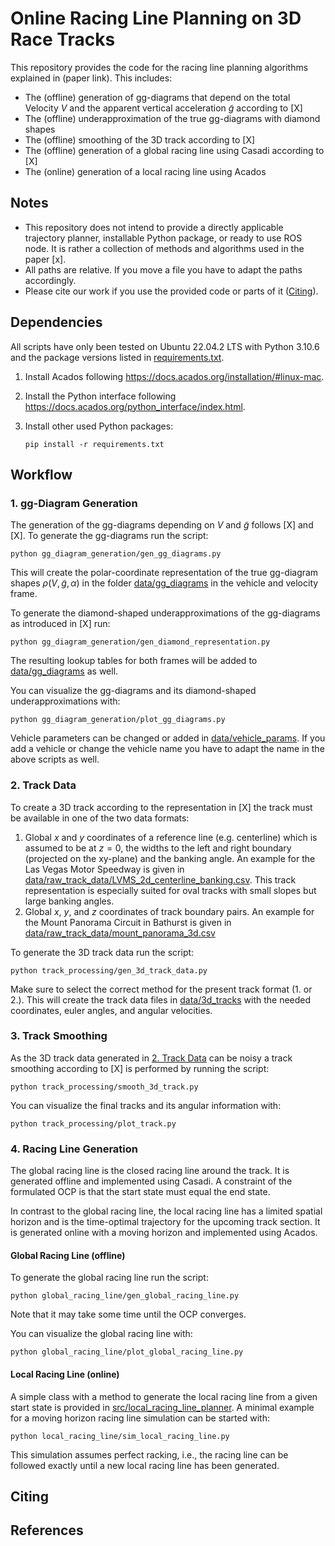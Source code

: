 # Online Racing Line Planning on 3D Race Tracks
This repository provides the code for the racing line planning algorithms explained in (paper link).
This includes: 

- The (offline) generation of gg-diagrams that depend on the total Velocity $V$ and the apparent vertical acceleration $\tilde{g}$ according to [X]
- The (offline) underapproximation of the true gg-diagrams with diamond shapes
- The (offline) smoothing of the 3D track according to [X]
- The (offline) generation of a global racing line using Casadi according to [X]
- The (online) generation of a local racing line using Acados

## Notes

- This repository does not intend to provide a directly applicable trajectory planner, installable Python package, or ready to use ROS node. It is rather a collection of methods and algorithms used in the paper [x].
- All paths are relative. If you move a file you have to adapt the paths accordingly.
- Please cite our work if you use the provided code or parts of it ([Citing](#citing)). 

## Dependencies
All scripts have only been tested on Ubuntu 22.04.2 LTS with Python 3.10.6 and the package versions listed in [requirements.txt](requirements.txt).

1. Install Acados following https://docs.acados.org/installation/#linux-mac.

2. Install the Python interface following https://docs.acados.org/python_interface/index.html.

3. Install other used Python packages:
    ```
    pip install -r requirements.txt
    ```

## Workflow

### 1. gg-Diagram Generation
The generation of the gg-diagrams depending on $V$ and $\tilde{g}$ follows [X] and [X]. To generate the gg-diagrams run the script:
 ```
 python gg_diagram_generation/gen_gg_diagrams.py
 ```
This will create the polar-coordinate representation of the true gg-diagram shapes $\rho(V, \tilde{g}, \alpha)$ in the folder [data/gg_diagrams](data/gg_diagrams) in the vehicle and velocity frame.

To generate the diamond-shaped underapproximations of the gg-diagrams as introduced in [X] run:
```
python gg_diagram_generation/gen_diamond_representation.py
```
The resulting lookup tables for both frames will be added to [data/gg_diagrams](data/gg_diagrams) as well.

You can visualize the gg-diagrams and its diamond-shaped underapproximations with:
```
python gg_diagram_generation/plot_gg_diagrams.py
```

Vehicle parameters can be changed or added in [data/vehicle_params](data/vehicle_params). If you add a vehicle or change the vehicle name you have to adapt the name in the above scripts as well.

### 2. Track Data
To create a 3D track according to the representation in [X] the track must be available in one of the two data formats:

1. Global $x$ and $y$ coordinates of a reference line (e.g. centerline) which is assumed to be at $z=0$, the widths to the left and right boundary (projected on the xy-plane) and the banking angle. An example for the Las Vegas Motor Speedway is given in [data/raw_track_data/LVMS_2d_centerline_banking.csv](data/raw_track_data/LVMS_2d_centerline_banking.csv). This track representation is especially suited for oval tracks with small slopes but large banking angles.
2. Global $x$, $y$, and $z$ coordinates of track boundary pairs. An example for the Mount Panorama Circuit in Bathurst is given in [data/raw_track_data/mount_panorama_3d.csv](data/raw_track_data/mount_panorama_bounds_3d.csv)

To generate the 3D track data run the script:
```
python track_processing/gen_3d_track_data.py
```
Make sure to select the correct method for the present track format (1. or 2.). This will create the track data files in [data/3d_tracks](data/3d_tracks) with the needed coordinates, euler angles, and angular velocities.

### 3. Track Smoothing
As the 3D track data generated in [2. Track Data](track-data) can be noisy a track smoothing according to [X] is performed by running the script:
```
python track_processing/smooth_3d_track.py
```
You can visualize the final tracks and its angular information with:
```
python track_processing/plot_track.py
```

### 4. Racing Line Generation
The global racing line is the closed racing line around the track. It is generated offline and implemented using Casadi. A constraint of the formulated OCP is that the start state must equal the end state.

In contrast to the global racing line, the local racing line has a limited spatial horizon and is the time-optimal trajectory for the upcoming track section. It is generated online with a moving horizon and implemented using Acados.
#### Global Racing Line (offline)
To generate the global racing line run the script: 
```
python global_racing_line/gen_global_racing_line.py
```
Note that it may take some time until the OCP converges.

You can visualize the global racing line with:
```
python global_racing_line/plot_global_racing_line.py
```

#### Local Racing Line (online)
A simple class with a method to generate the local racing line from a given start state is provided in [src/local_racing_line_planner](src/local_racing_line_planner.py). A minimal example for a moving horizon racing line simulation can be started with:
```
python local_racing_line/sim_local_racing_line.py
```
This simulation assumes perfect racking, i.e., the racing line can be followed exactly until a new local racing line has been generated.

## Citing


## References

